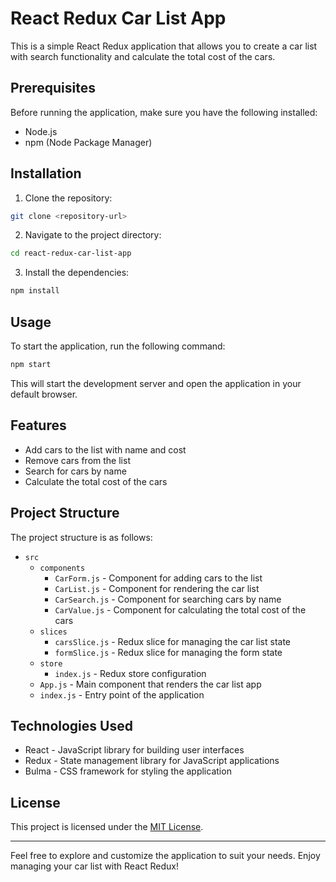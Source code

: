 # React Redux Car List App

This is a simple React Redux application that allows you to create a car list with search functionality and calculate the total cost of the cars.

## Prerequisites

Before running the application, make sure you have the following installed:

- Node.js
- npm (Node Package Manager)

## Installation

1. Clone the repository:

```bash
git clone <repository-url>
```

2. Navigate to the project directory:

```bash
cd react-redux-car-list-app
```

3. Install the dependencies:

```bash
npm install
```

## Usage

To start the application, run the following command:

```bash
npm start
```

This will start the development server and open the application in your default browser.

## Features

- Add cars to the list with name and cost
- Remove cars from the list
- Search for cars by name
- Calculate the total cost of the cars

## Project Structure

The project structure is as follows:

- `src`
    - `components`
        - `CarForm.js` - Component for adding cars to the list
        - `CarList.js` - Component for rendering the car list
        - `CarSearch.js` - Component for searching cars by name
        - `CarValue.js` - Component for calculating the total cost of the cars
    - `slices`
        - `carsSlice.js` - Redux slice for managing the car list state
        - `formSlice.js` - Redux slice for managing the form state
    - `store`
        - `index.js` - Redux store configuration
    - `App.js` - Main component that renders the car list app
    - `index.js` - Entry point of the application

## Technologies Used

- React - JavaScript library for building user interfaces
- Redux - State management library for JavaScript applications
- Bulma - CSS framework for styling the application

## License

This project is licensed under the [MIT License](LICENSE).

---

Feel free to explore and customize the application to suit your needs. Enjoy managing your car list with React Redux!